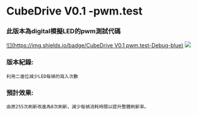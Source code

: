 # CubeDrive V0.1 -pwm.test
### **此版本為digital模擬LED的pwm測試代碼**
[![](https://img.shields.io/badge/CubeDrive V0.1 pwm.test-Debug-blue)](https://github.com/samjocker/Magic_wondXLED_tube/blob/main/RGBLED-Cube%208%C2%B3/CubeDrive0.1.pt.ino)
[![](https://img.shields.io/badge/CubeDrive0.1.pt.ino-Debug-red)](https://github.com/samjocker/Magic_wondXLED_tube/blob/main/RGBLED-Cube%208%C2%B3/CubeDrive0.1.pt.ino)

### 版本紀錄:
    利用二進位減少LED每禎的寫入次數
### 預計效果:
    由原255次刷新改進為8次刷新，減少每禎消耗時間以提升整體刷新率。
